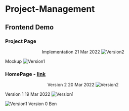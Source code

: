 # Project-Management
## Frontend Demo
### Project Page
<p align="center">
  <a>Implementation 21 Mar 2022</a>
  <img alt="Version2" src="https://user-images.githubusercontent.com/59068112/159391715-b8123b23-d7d1-4f4c-99ca-9ff3533998d3.png"/>
  
  
  <a>Mockup</a>
  <img  alt="Version1" src="https://user-images.githubusercontent.com/59068112/159391750-d9d8e810-6e3e-4bf4-a094-ba387e9a3a81.png"/>
</p>


### HomePage - [link](https://proj-mgmt.vercel.app/home)
<p align="center">
  <a>Version 2 20 Mar 2022</a>
  <img alt="Version2" src="https://user-images.githubusercontent.com/59068112/159193942-23ba69e6-4301-4538-8897-c8c9b0e28157.png"/>
  
  
  <a>Version 1 19 Mar 2022</a>
  <img  alt="Version1" src="https://user-images.githubusercontent.com/59068112/159143524-b8de7e76-9442-42ca-9b6a-afefacaffc1d.png"/>
  
  

  <img alt="Version1" src="https://user-images.githubusercontent.com/59068112/159194062-b9c4533e-6526-4ef6-970f-6fc052984579.png"/>
  <a>Version 0 Ben</a>
</p>
